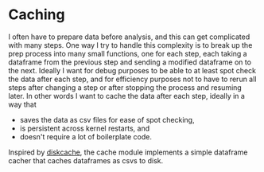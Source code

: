 # Caching

I often have to prepare data before analysis, and this can get complicated with many steps. One way I try to handle this complexity is to break up the prep process into many small functions, one for each step, each taking a dataframe from the previous step and sending a modified dataframe on to the next. Ideally I want for debug purposes to be able to at least spot check the data after each step, and for efficiency purposes not to have to rerun all steps after changing a step or after stopping the process and resuming later. In other words I want to cache the data after each step, ideally in a way that
- saves the data as csv files for ease of spot checking,
- is persistent across kernel restarts, and
- doesn't require a lot of boilerplate code.

Inspired by [diskcache](http://www.grantjenks.com/docs/diskcache/index.html), the cache module implements a simple dataframe cacher that caches dataframes as csvs to disk. 